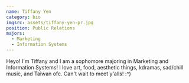```yaml
---
name: Tiffany Yen
category: bio
imgsrc: assets/tiffany-yen-pr.jpg
position: Public Relations
majors:
  - Marketing
  - Information Systems
---
```

Heyo! I'm Tiffany and I am a sophomore majoring in Marketing and Information Systems! I love art, food, aesthetic things, kdramas, sad/chill music, and Taiwan ofc. Can't wait to meet y'alls! :^)